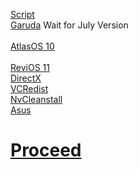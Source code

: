 [Script](https://raw.githubusercontent.com/hookstdev/OmniGuides/omni/Software/Linux.txt)<br>
[Garuda](https://garudalinux.org/downloads.html) Wait for July Version<br><br>
[AtlasOS 10](https://docs.atlasos.net/getting-started/installation/)<br><br>
[ReviOS 11](https://revi.cc/revios/download)<br>
[DirectX](https://www.microsoft.com/en-us/download/details.aspx?id=35)<br>
[VCRedist](https://github.com/abbodi1406/vcredist/releases)<br>
[NvCleanstall](https://www.techpowerup.com/download/techpowerup-nvcleanstall/)<br>
[Asus](https://www.asus.com/in/Laptops/For-Gaming/TUF-Gaming/ASUS-TUF-Gaming-F15/HelpDesk_Download/)<br> 

# [Proceed](https://github.com/hookstdev/OmniGuides/blob/omni/OS/Wifi.md)
